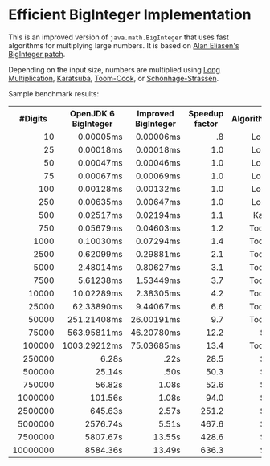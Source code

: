 # Efficient BigInteger Implementation

This is an improved version of `java.math.BigInteger` that uses fast algorithms for multiplying large numbers. It is based on [Alan Eliasen's BigInteger patch](http://futureboy.us/temp/BigInteger.java).

Depending on the input size, numbers are multiplied using [Long Multiplication](http://en.wikipedia.org/wiki/Multiplication_algorithm#Long_multiplication), [Karatsuba](http://en.wikipedia.org/wiki/Karatsuba_algorithm), [Toom-Cook](http://en.wikipedia.org/wiki/Toom%E2%80%93Cook_multiplication), or [Schönhage-Strassen](http://en.wikipedia.org/wiki/Sch%C3%B6nhage%E2%80%93Strassen_algorithm).

Sample benchmark results:
<table>
  <tr>
    <th>#Digits</th><th>OpenJDK 6 BigInteger</th><th>Improved BigInteger</th><th>Speedup factor</th><th>Algorithm</th>
  </tr>
  <tr>
    <td align="right" align="right">10</td><td align="right" align="right">0.00005ms</td><td align="right">0.00006ms</td><td align="right">.8</td><td align="right">Long</td>
  </tr>
  <tr>
    <td align="right">25</td><td align="right">0.00018ms</td><td align="right">0.00018ms</td><td align="right">1.0</td><td align="right">Long</td>
  </tr>
  <tr>
    <td align="right">50</td><td align="right">0.00047ms</td><td align="right">0.00046ms</td><td align="right">1.0</td><td align="right">Long</td>
  </tr>
  <tr>
    <td align="right">75</td><td align="right">0.00067ms</td><td align="right">0.00069ms</td><td align="right">1.0</td><td align="right">Long</td>
  </tr>
  <tr>
    <td align="right">100</td><td align="right">0.00128ms</td><td align="right">0.00132ms</td><td align="right">1.0</td><td align="right">Long</td>
  </tr>
  <tr>
    <td align="right">250</td><td align="right">0.00635ms</td><td align="right">0.00647ms</td><td align="right">1.0</td><td align="right">Long</td>
  </tr>
  <tr>
    <td align="right">500</td><td align="right">0.02517ms</td><td align="right">0.02194ms</td><td align="right">1.1</td><td align="right">Kara</td>
  </tr>
  <tr>
    <td align="right">750</td><td align="right">0.05679ms</td><td align="right">0.04603ms</td><td align="right">1.2</td><td align="right">Toom</td>
  </tr>
  <tr>
    <td align="right">1000</td><td align="right">0.10030ms</td><td align="right">0.07294ms</td><td align="right">1.4</td><td align="right">Toom</td>
  </tr>
  <tr>
    <td align="right">2500</td><td align="right">0.62099ms</td><td align="right">0.29881ms</td><td align="right">2.1</td><td align="right">Toom</td>
  </tr>
  <tr>
    <td align="right">5000</td><td align="right">2.48014ms</td><td align="right">0.80627ms</td><td align="right">3.1</td><td align="right">Toom</td>
  </tr>
  <tr>
    <td align="right">7500</td><td align="right">5.61238ms</td><td align="right">1.53449ms</td><td align="right">3.7</td><td align="right">Toom</td>
  </tr>
  <tr>
    <td align="right">10000</td><td align="right">10.02289ms</td><td align="right">2.38305ms</td><td align="right">4.2</td><td align="right">Toom</td>
  </tr>
  <tr>
    <td align="right">25000</td><td align="right">62.33890ms</td><td align="right">9.44067ms</td><td align="right">6.6</td><td align="right">Toom</td>
  </tr>
  <tr>
    <td align="right">50000</td><td align="right">251.21408ms</td><td align="right">26.00191ms</td><td align="right">9.7</td><td align="right">Toom</td>
  </tr>
  <tr>
    <td align="right">75000</td><td align="right">563.95811ms</td><td align="right">46.20780ms</td><td align="right">12.2</td><td align="right">SS</td>
  </tr>
  <tr>
    <td align="right">100000</td><td align="right">1003.29212ms</td><td align="right">75.03685ms</td><td align="right">13.4</td><td align="right">Toom</td>
  </tr>
  <tr>
    <td align="right">250000</td><td align="right">6.28s</td><td align="right">.22s</td><td align="right">28.5</td><td align="right">SS</td>
  </tr>
  <tr>
    <td align="right">500000</td><td align="right">25.14s</td><td align="right">.50s</td><td align="right">50.3</td><td align="right">SS</td>
  </tr>
  <tr>
    <td align="right">750000</td><td align="right">56.82s</td><td align="right">1.08s</td><td align="right">52.6</td><td align="right">SS</td>
  </tr>
  <tr>
    <td align="right">1000000</td><td align="right">101.56s</td><td align="right">1.08s</td><td align="right">94.0</td><td align="right">SS</td>
  </tr>
  <tr>
    <td align="right">2500000</td><td align="right">645.63s</td><td align="right">2.57s</td><td align="right">251.2</td><td align="right">SS</td>
  </tr>
  <tr>
    <td align="right">5000000</td><td align="right">2576.74s</td><td align="right">5.51s</td><td align="right">467.6</td><td align="right">SS</td>
  </tr>
  <tr>
    <td align="right">7500000</td><td align="right">5807.67s</td><td align="right">13.55s</td><td align="right">428.6</td><td align="right">SS</td>
  </tr>
  <tr>
    <td align="right">10000000</td><td align="right">8584.36s</td><td align="right">13.49s</td><td align="right">636.3</td><td align="right">SS</td>
  </tr>
</table>
